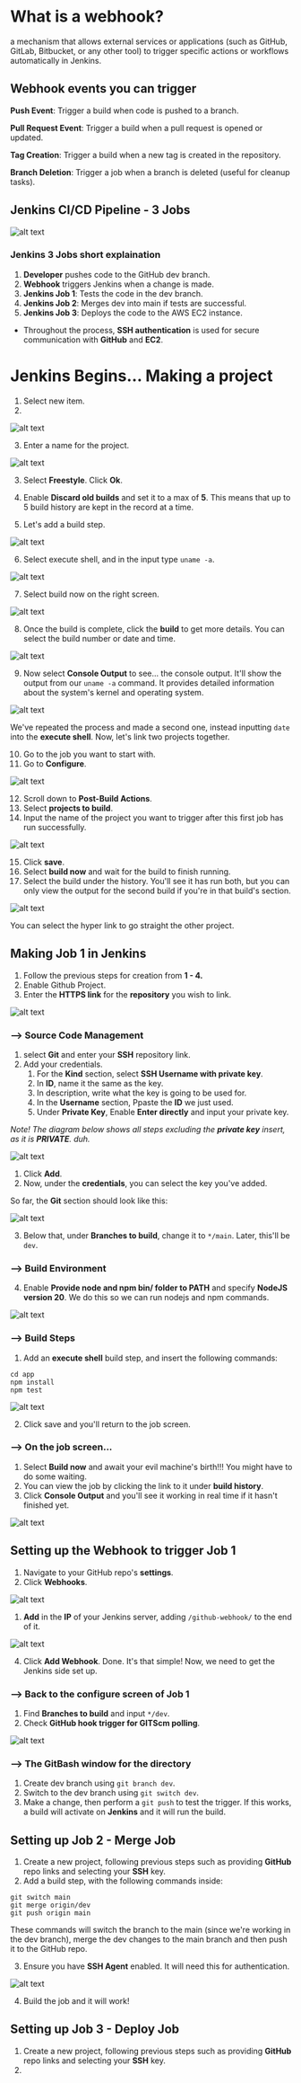 # What is a webhook?

a mechanism that allows external services or applications (such as GitHub, GitLab, Bitbucket, or any other tool) to trigger specific actions or workflows automatically in Jenkins.

## Webhook events you can trigger
**Push Event**: Trigger a build when code is pushed to a branch.

**Pull Request Event**: Trigger a build when a pull request is opened or updated.

**Tag Creation**: Trigger a build when a new tag is created in the repository.

**Branch Deletion**: Trigger a job when a branch is deleted (useful for cleanup tasks).

## Jenkins CI/CD Pipeline - 3 Jobs
![alt text](images/jenkin3jobdiagram.png)

### Jenkins 3 Jobs short explaination
1. **Developer** pushes code to the GitHub dev branch.
2. **Webhook**  triggers Jenkins when a change is made.
3. **Jenkins Job 1**: Tests the code in the dev branch.
4. **Jenkins Job 2**: Merges dev into main if tests are successful.
5. **Jenkins Job 3**: Deploys the code to the AWS EC2 instance.
- Throughout the process, **SSH authentication** is used for secure communication with **GitHub** and **EC2**.

# Jenkins Begins... Making a project
1. Select new item.
2. 
![alt text](images/welcometojen.png)

3. Enter a name for the project.

![alt text](images/itemname.png)

3. Select **Freestyle**. Click **Ok**.
4. Enable **Discard old builds** and set it to a max of **5**. This means that up to 5 build history are kept in the record at a time.

5. Let's add a build step.

![alt text](images/buildstep.png)

6. Select execute shell, and in the input type `uname -a`.

![alt text](images/exeshell.png)

7. Select build now on the right screen.

![alt text](images/buildnow.png)

8. Once the build is complete, click the **build** to get more details. You can select the build number or date and time.

![alt text](images/buildhis.png)

9.  Now select **Console Output** to see... the console output. It'll show the output from our `uname -a` command. It provides detailed information about the system's kernel and operating system.

![alt text](images/consoutput.png)

We've repeated the process and made a second one, instead inputting `date` into the **execute shell**. Now, let's link two projects together.

10. Go to the job you want to start with.
11. Go to **Configure**.

![alt text](images/jenkinsconfigure.png)

12. Scroll down to **Post-Build Actions**.
13. Select **projects to build**.
14. Input the name of the project you want to trigger after this first job has run successfully.

![alt text](images/postbuildact.png)

15. Click **save**.
16. Select **build now** and wait for the build to finish running.
17. Select the build under the history. You'll see it has run both, but you can only view the output for the second build if you're in that build's section.

![alt text](images/cosoutcombine.png)

You can select the hyper link to go straight the other project.

## Making Job 1 in Jenkins
1. Follow the previous steps for creation from **1 - 4.**
2. Enable Github Project.
3. Enter the **HTTPS link** for the **repository** you wish to link.

![alt text](images/githubprojurl.png)

### --> Source Code Management
1. select **Git** and enter your **SSH** repository link.
2. Add your credentials.
   1. For the **Kind** section, select **SSH Username with private key**.
   2. In **ID**, name it the same as the key.
   3. In description, write what the key is going to be used for.
   4. In the **Username** section, Ppaste the **ID** we just used.
   5. Under **Private Key**, Enable **Enter directly** and input your private key. 

*Note! The diagram below shows all steps excluding the **private key** insert, as it is **PRIVATE**. duh.*

![alt text](images/jenkinscreds.png)

1. Click **Add**.
2. Now, under the **credentials**, you can select the key you've added.

So far, the **Git** section should look like this:

![alt text](images/gitrepoinsert.png)

3. Below that, under **Branches to build**, change it to `*/main`. Later, this'll be `dev`.

### --> Build Environment
4. Enable **Provide node and npm bin/ folder to PATH** and specify **NodeJS version 20**. We do this so we can run nodejs and npm commands.
  
![alt text](images/providenodenpm.png)

### --> Build Steps
1. Add an **execute shell** build step, and insert the following commands:

```
cd app
npm install
npm test
```

![alt text](images/exeshell2.png)

2. Click save and you'll return to the job screen. 

### --> On the job screen...
1. Select **Build now** and await your evil machine's birth!!! You might have to do some waiting.
2. You can view the job by clicking the link to it under **build history**.
3. Click **Console Output** and you'll see it working in real time if it hasn't finished yet.

![alt text](images/consout2.png)

## Setting up the Webhook to trigger Job 1

1. Navigate to your GitHub repo's **settings**.
2. Click **Webhooks**.

![alt text](images/githubwebhook.png)

1. **Add** in the **IP** of your Jenkins server, adding `/github-webhook/` to the end of it.

![alt text](images/payloadurl.png)

4. Click **Add Webhook**. Done. It's that simple! Now, we need to get the Jenkins side set up.

### --> Back to the configure screen of Job 1
1. Find **Branches to build** and input `*/dev`. 
2. Check **GitHub hook trigger for GITScm polling**.

![alt text](images/buildtriggers.png)

### --> The GitBash window for the directory
1. Create dev branch using `git branch dev`.
2. Switch to the dev branch using `git switch dev`.
3. Make a change, then perform a `git push` to test the trigger. If this works, a build will activate on **Jenkins** and it will run the build.

## Setting up Job 2 - Merge Job
1. Create a new project, following previous steps such as providing **GitHub** repo links and selecting your **SSH** key. 
2. Add a build step, with the following commands inside:

```
git switch main
git merge origin/dev
git push origin main
```

These commands will switch the branch to the main (since we're working in the dev branch), merge the dev changes to the main branch and then push it to the GitHub repo.

3. Ensure you have **SSH Agent** enabled. It will need this for authentication.

![alt text](image.png)

4. Build the job and it will work!

## Setting up Job 3 - Deploy Job
1. Create a new project, following previous steps such as providing **GitHub** repo links and selecting your **SSH** key.
2. 